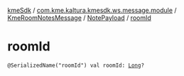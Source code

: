 [kmeSdk](../../../index.md) / [com.kme.kaltura.kmesdk.ws.message.module](../../index.md) / [KmeRoomNotesMessage](../index.md) / [NotePayload](index.md) / [roomId](./room-id.md)

# roomId

`@SerializedName("roomId") val roomId: `[`Long`](https://kotlinlang.org/api/latest/jvm/stdlib/kotlin/-long/index.html)`?`